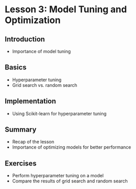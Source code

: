 # Lesson 3: Model Tuning and Optimization

## Introduction
- Importance of model tuning

## Basics
- Hyperparameter tuning
- Grid search vs. random search

## Implementation
- Using Scikit-learn for hyperparameter tuning

## Summary
- Recap of the lesson
- Importance of optimizing models for better performance

## Exercises
- Perform hyperparameter tuning on a model
- Compare the results of grid search and random search
